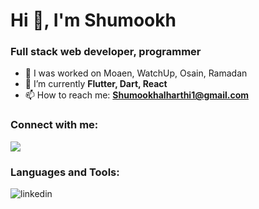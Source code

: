 # Hi 👋, I'm Shumookh
### Full stack web developer, programmer

- 🔭 I was worked on Moaen, WatchUp, Osain, Ramadan
- 🌱 I’m currently **Flutter, Dart, React**
- 📫 How to reach me: **Shumookhalharthi1@gmail.com**
### Connect with me:
<img src="https://www.linkedin.com/in/shumookh-alharthi-140b89216/">

### Languages and Tools:
![linkedin](https://img.shields.io/badge/Linkedin-0e76a8?style=for-the-badge&logo=Linkedin&logoColor=white)
